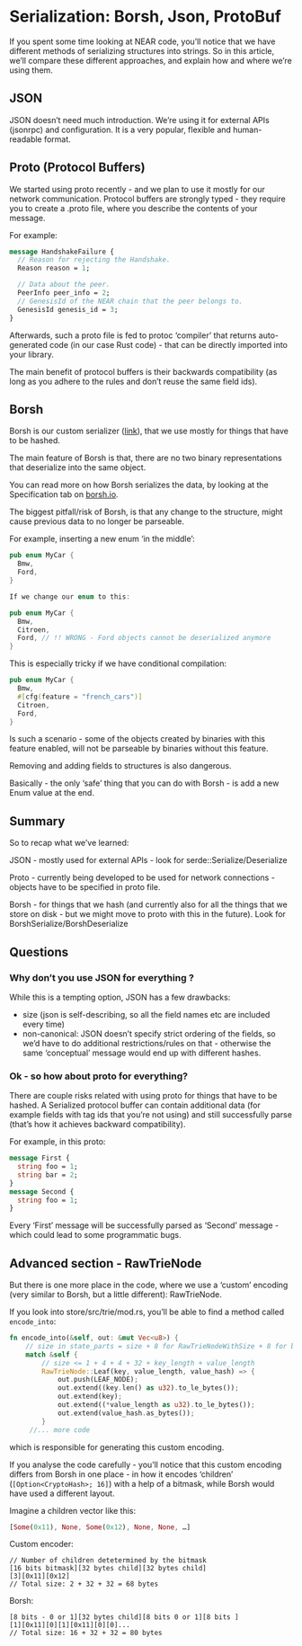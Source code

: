 # Serialization: Borsh, Json, ProtoBuf

If you spent some time looking at NEAR code, you’ll notice that we have
different methods of serializing structures into strings. So in this article,
we’ll compare these different approaches, and explain how and where we’re using
them.

## JSON

JSON doesn’t need much introduction. We’re using it for external APIs (jsonrpc)
and configuration. It is a very popular, flexible and human-readable format.

## Proto (Protocol Buffers)

We started using proto recently - and we plan to use it mostly for our network
communication. Protocol buffers are strongly typed - they require you to create
a .proto file, where you describe the contents of your message.

For example:

```proto
message HandshakeFailure {
  // Reason for rejecting the Handshake.
  Reason reason = 1;

  // Data about the peer.
  PeerInfo peer_info = 2;
  // GenesisId of the NEAR chain that the peer belongs to.
  GenesisId genesis_id = 3;
}
```

Afterwards, such a proto file is fed to protoc ‘compiler’ that returns
auto-generated code (in our case Rust code) - that can be directly imported into
your library.

The main benefit of protocol buffers is their backwards compatibility (as long
as you adhere to the rules and don’t reuse the same field ids).

## Borsh

Borsh is our custom serializer ([link](https://github.com/near/borsh)), that we use
mostly for things that have to be hashed.

The main feature of Borsh is that, there are no two binary representations that
deserialize into the same object.

You can read more on how Borsh serializes the data, by looking at the Specification
tab on [borsh.io](https://borsh.io).

The biggest pitfall/risk of Borsh, is that any change to the structure, might
cause previous data to no longer be parseable.

For example, inserting a new enum ‘in the middle’:

```rust
pub enum MyCar {
  Bmw,
  Ford,
}

If we change our enum to this:

pub enum MyCar {
  Bmw,
  Citroen,
  Ford, // !! WRONG - Ford objects cannot be deserialized anymore
}
```

This is especially tricky if we have conditional compilation:

```rust
pub enum MyCar {
  Bmw,
  #[cfg(feature = "french_cars")]
  Citroen,
  Ford,
}
```

Is such a scenario - some of the objects created by binaries with this feature
enabled, will not be parseable by binaries without this feature.

Removing and adding fields to structures is also dangerous.

Basically - the only ‘safe’ thing that you can do with Borsh - is add a new Enum
value at the end.

## Summary

So to recap what we’ve learned:

JSON - mostly used for external APIs - look for serde::Serialize/Deserialize

Proto - currently being developed to be used for network connections - objects
have to be specified in proto file.

Borsh - for things that we hash (and currently also for all the things that we
store on disk - but we might move to proto with this in the future). Look for
BorshSerialize/BorshDeserialize

## Questions

### Why don’t you use JSON for everything ?

While this is a tempting option, JSON has a few drawbacks:

* size (json is self-describing, so all the field names etc are included every time)
* non-canonical: JSON doesn’t specify strict ordering of the fields, so we’d
  have to do additional restrictions/rules on that - otherwise the same
  ‘conceptual’ message would end up with different hashes.

### Ok - so how about proto for everything?

There are couple risks related with using proto for things that have to be
hashed. A Serialized protocol buffer can contain additional data (for example
fields with tag ids that you’re not using) and still successfully parse (that’s
how it achieves backward compatibility).

For example, in this proto:

```proto
message First {
  string foo = 1;
  string bar = 2;
}
message Second {
  string foo = 1;
}
```

Every ‘First’ message will be successfully parsed as ‘Second’ message - which
could lead to some programmatic bugs.

## Advanced section - RawTrieNode

But there is one more place in the code, where we use a ‘custom’ encoding (very
similar to Borsh, but a little different): RawTrieNode.

If you look into store/src/trie/mod.rs, you’ll be able to find a method called `encode_into`:

```rust
fn encode_into(&self, out: &mut Vec<u8>) {
    // size in state_parts = size + 8 for RawTrieNodeWithSize + 8 for borsh vector length
    match &self {
        // size <= 1 + 4 + 4 + 32 + key_length + value_length
        RawTrieNode::Leaf(key, value_length, value_hash) => {
            out.push(LEAF_NODE);
            out.extend((key.len() as u32).to_le_bytes());
            out.extend(key);
            out.extend((*value_length as u32).to_le_bytes());
            out.extend(value_hash.as_bytes());
        }
     //... more code
```

which is responsible for generating this custom encoding.

If you analyse the code carefully - you’ll notice that this custom encoding
differs from Borsh in one place - in how it encodes ‘children’
(`[Option<CryptoHash>; 16]`) with a help of a bitmask, while Borsh would have
used a different layout.

Imagine a children vector like this:

```rust
[Some(0x11), None, Some(0x12), None, None, …]
```

Custom encoder:

```
// Number of children detetermined by the bitmask
[16 bits bitmask][32 bytes child][32 bytes child]
[3][0x11][0x12]
// Total size: 2 + 32 + 32 = 68 bytes
```

Borsh:

```
[8 bits - 0 or 1][32 bytes child][8 bits 0 or 1][8 bits ]
[1][0x11][0][1][0x11][0][0]...
// Total size: 16 + 32 + 32 = 80 bytes
```
